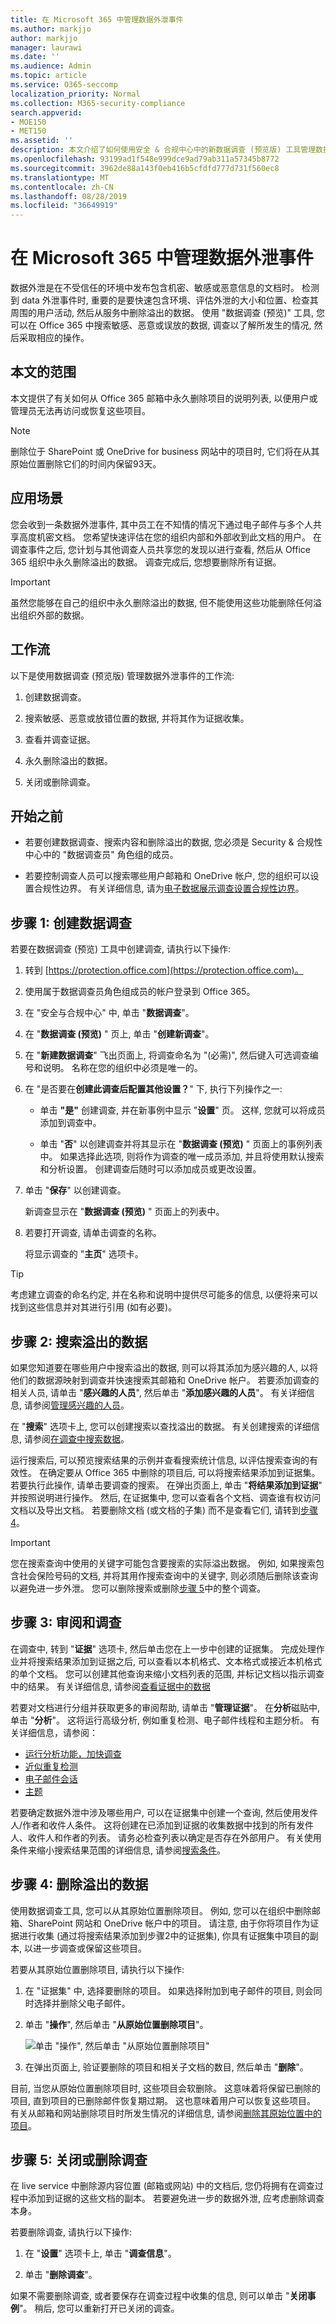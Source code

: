 ```yaml
---
title: 在 Microsoft 365 中管理数据外泄事件
ms.author: markjjo
author: markjjo
manager: laurawi
ms.date: ''
ms.audience: Admin
ms.topic: article
ms.service: O365-seccomp
localization_priority: Normal
ms.collection: M365-security-compliance
search.appverid:
- MOE150
- MET150
ms.assetid: ''
description: 本文介绍了如何使用安全 & 合规中心中的新数据调查 (预览版) 工具管理数据外泄事件。
ms.openlocfilehash: 93199ad1f548e999dce9ad79ab311a57345b8772
ms.sourcegitcommit: 3962de88a143f0eb416b5cfdfd777d731f560ec8
ms.translationtype: MT
ms.contentlocale: zh-CN
ms.lasthandoff: 08/28/2019
ms.locfileid: "36649919"
---
```

# <a name="manage-a-data-spillage-incident-in-microsoft-365"></a>在 Microsoft 365 中管理数据外泄事件

数据外泄是在不受信任的环境中发布包含机密、敏感或恶意信息的文档时。 检测到 data 外泄事件时, 重要的是要快速包含环境、评估外泄的大小和位置、检查其周围的用户活动, 然后从服务中删除溢出的数据。 使用 "数据调查 (预览)" 工具, 您可以在 Office 365 中搜索敏感、恶意或误放的数据, 调查以了解所发生的情况, 然后采取相应的操作。  

## <a name="scope-of-this-article"></a>本文的范围

本文提供了有关如何从 Office 365 邮箱中永久删除项目的说明列表, 以便用户或管理员无法再访问或恢复这些项目。 

> [!NOTE]
> 删除位于 SharePoint 或 OneDrive for business 网站中的项目时, 它们将在从其原始位置删除它们的时间内保留93天。

## <a name="scenario"></a>应用场景

您会收到一条数据外泄事件, 其中员工在不知情的情况下通过电子邮件与多个人共享高度机密文档。 您希望快速评估在您的组织内部和外部收到此文档的用户。 在调查事件之后, 您计划与其他调查人员共享您的发现以进行查看, 然后从 Office 365 组织中永久删除溢出的数据。 调查完成后, 您想要删除所有证据。 

> [!IMPORTANT]
> 虽然您能够在自己的组织中永久删除溢出的数据, 但不能使用这些功能删除任何溢出组织外部的数据。

## <a name="workflow"></a>工作流

以下是使用数据调查 (预览版) 管理数据外泄事件的工作流:

1.  创建数据调查。

2.  搜索敏感、恶意或放错位置的数据, 并将其作为证据收集。

3.  查看并调查证据。

4.  永久删除溢出的数据。

5.  关闭或删除调查。


## <a name="before-you-begin"></a>开始之前

- 若要创建数据调查、搜索内容和删除溢出的数据, 您必须是 Security & 合规性中心中的 "数据调查员" 角色组的成员。

- 若要控制调查人员可以搜索哪些用户邮箱和 OneDrive 帐户, 您的组织可以设置合规性边界。 有关详细信息, 请为[电子数据展示调查设置合规性边界](../set-up-compliance-boundaries.md)。 

## <a name="step-1-create-a-data-investigation"></a>步骤 1: 创建数据调查

若要在数据调查 (预览) 工具中创建调查, 请执行以下操作:

1. 转到 [https://protection.office.com](https://protection.office.com)。
    
2. 使用属于数据调查员角色组成员的帐户登录到 Office 365。
    
3. 在 "安全与合规中心" 中, 单击 "**数据调查**"。
 
4. 在 "**数据调查 (预览)** " 页上, 单击 "**创建新调查**"。
    
5. 在 "**新建数据调查**" 飞出页面上, 将调查命名为 "(必需)", 然后键入可选调查编号和说明。 名称在您的组织中必须是唯一的。

6. 在 "是否要在**创建此调查后配置其他设置？**" 下, 执行下列操作之一:

    - 单击 **"是"** 创建调查, 并在新事例中显示 "**设置**" 页。 这样, 您就可以将成员添加到调查中。
    
    - 单击 "**否**" 以创建调查并将其显示在 "**数据调查 (预览)** " 页面上的事例列表中。 如果选择此选项, 则将作为调查的唯一成员添加, 并且将使用默认搜索和分析设置。 创建调查后随时可以添加成员或更改设置。

7. 单击 "**保存**" 以创建调查。

    新调查显示在 "**数据调查 (预览)** " 页面上的列表中。 

8. 若要打开调查, 请单击调查的名称。 

    将显示调查的 "**主页**" 选项卡。 

> [!TIP]
> 考虑建立调查的命名约定, 并在名称和说明中提供尽可能多的信息, 以便将来可以找到这些信息并对其进行引用 (如有必要)。
 
## <a name="step-2-search-for-the-spilled-data"></a>步骤 2: 搜索溢出的数据 
 
如果您知道要在哪些用户中搜索溢出的数据, 则可以将其添加为感兴趣的人, 以将他们的数据源映射到调查并快速搜索其邮箱和 OneDrive 帐户。 若要添加调查的相关人员, 请单击 "**感兴趣的人员**", 然后单击 "**添加感兴趣的人员**"。 有关详细信息, 请参阅[管理感兴趣的人员](manage-people-of-interest.md)。

在 "**搜索**" 选项卡上, 您可以创建搜索以查找溢出的数据。 有关创建搜索的详细信息, 请参阅[在调查中搜索数据](search-for-data.md)。

运行搜索后, 可以预览搜索结果的示例并查看搜索统计信息, 以评估搜索查询的有效性。 在确定要从 Office 365 中删除的项目后, 可以将搜索结果添加到证据集。 若要执行此操作, 请单击要调查的搜索。 在弹出页面上, 单击 "**将结果添加到证据**" 并按照说明进行操作。 然后, 在证据集中, 您可以查看各个文档、调查谁有权访问文档以及导出文档。 若要删除文档 (或文档的子集) 而不是查看它们, 请转到[步骤 4](#step-4-delete-the-spilled-data)。 

> [!IMPORTANT]
> 您在搜索查询中使用的关键字可能包含要搜索的实际溢出数据。 例如, 如果搜索包含社会保险号码的文档, 并将其用作搜索查询中的关键字, 则必须随后删除该查询以避免进一步外泄。 您可以删除搜索或删除[步骤 5](#step-5-close-or-delete-the-investigation)中的整个调查。 

## <a name="step-3-review-and-investigate"></a>步骤 3: 审阅和调查 

在调查中, 转到 "**证据**" 选项卡, 然后单击您在上一步中创建的证据集。 完成处理作业并将搜索结果添加到证据之后, 可以查看以本机格式、文本格式或接近本机格式的单个文档。 您可以创建其他查询来缩小文档列表的范围, 并标记文档以指示调查中的结果。 有关详细信息, 请参阅[查看证据中的数据](review-data-in-evidence.md)

若要对文档进行分组并获取更多的审阅帮助, 请单击 "**管理证据**"。 在**分析**磁贴中, 单击 "**分析**"。 这将运行高级分析, 例如重复检测、电子邮件线程和主题分析。 有关详细信息，请参阅：

- [运行分析功能，加快调查](run-analytics-to-investigate-faster.md)
- [近似重复检测](near-duplicates.md)
- [电子邮件会话](email-threading.md)
- [主题](themes.md)

若要确定数据外泄中涉及哪些用户, 可以在证据集中创建一个查询, 然后使用发件人/作者和收件人条件。 这将创建在已添加到证据的收集数据中找到的所有发件人、收件人和作者的列表。 请务必检查列表以确定是否存在外部用户。 有关使用条件来缩小搜索结果范围的详细信息, 请参阅[搜索条件](../keyword-queries-and-search-conditions.md#search-conditions)。

## <a name="step-4-delete-the-spilled-data"></a>步骤 4: 删除溢出的数据

使用数据调查工具, 您可以从其原始位置删除项目。 例如, 您可以在组织中删除邮箱、SharePoint 网站和 OneDrive 帐户中的项目。 请注意, 由于你将项目作为证据进行收集 (通过将搜索结果添加到步骤2中的证据集), 你具有证据集中项目的副本, 以进一步调查或保留这些项目。

若要从其原始位置删除项目, 请执行以下操作:

1. 在 "证据集" 中, 选择要删除的项目。 如果选择附加到电子邮件的项目, 则会同时选择并删除父电子邮件。 
 
2. 单击 "**操作**", 然后单击 "**从原始位置删除项目**"。

   ![单击 "操作", 然后单击 "从原始位置删除项目"](../media/DataInvestigationsDeleteItems1.png)

3. 在弹出页面上, 验证要删除的项目和相关子文档的数目, 然后单击 "**删除**"。

目前, 当您从原始位置删除项目时, 这些项目会软删除。 这意味着将保留已删除的项目, 直到项目的已删除邮件恢复期过期。 这也意味着用户可以恢复这些项目。 有关从邮箱和网站删除项目时所发生情况的详细信息, 请参阅[删除其原始位置中的项目](delete-items-from-original-locations.md)。

## <a name="step-5-close-or-delete-the-investigation"></a>步骤 5: 关闭或删除调查

在 live service 中删除源内容位置 (邮箱或网站) 中的文档后, 您仍将拥有在调查过程中添加到证据的这些文档的副本。 若要避免进一步的数据外泄, 应考虑删除调查本身。

若要删除调查, 请执行以下操作:

1. 在 "**设置**" 选项卡上, 单击 "**调查信息**"。

2. 单击 "**删除调查**"。 

如果不需要删除调查, 或者要保存在调查过程中收集的信息, 则可以单击 "**关闭事例**"。 稍后, 您可以重新打开已关闭的调查。
